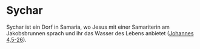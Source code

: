 # Sychar
Sychar ist ein Dorf in Samaria, wo Jesus mit einer Samariterin am Jakobsbrunnen sprach und ihr das Wasser des Lebens anbietet ([Johannes 4,5-26](https://www.bibleserver.com/LUT/Johannes4%2C5-26)).